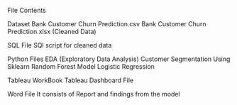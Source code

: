 File Contents

Dataset
Bank Customer Churn Prediction.csv
Bank Customer Churn Prediction.xlsx (Cleaned Data)

SQL File
SQl script for cleaned data

Python Files
EDA (Exploratory Data Analysis)
Customer Segmentation Using Sklearn
Random Forest Model
Logistic Regression 

Tableau WorkBook
Tableau Dashboard File

Word File
It consists of Report and findings from the model
